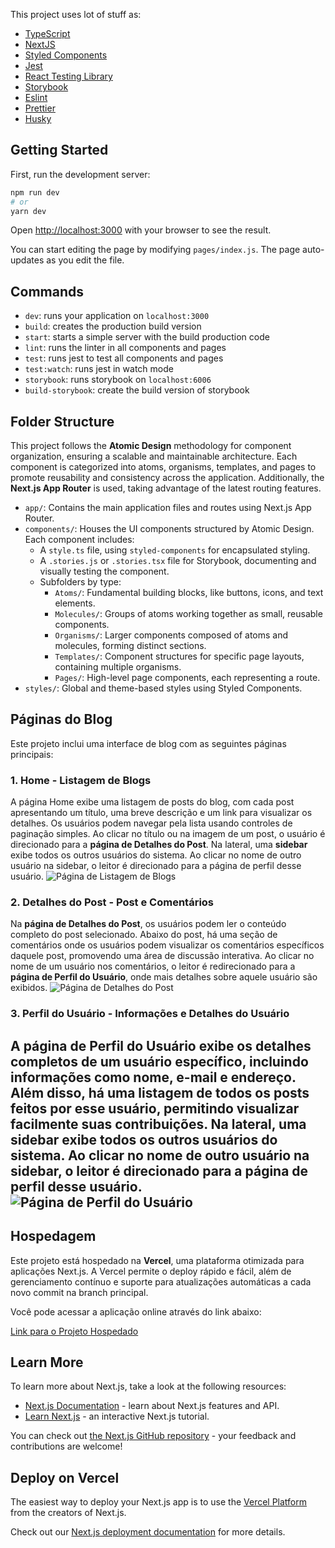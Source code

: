This project uses lot of stuff as:

- [TypeScript](https://www.typescriptlang.org/)
- [NextJS](https://nextjs.org/)
- [Styled Components](https://styled-components.com/)
- [Jest](https://jestjs.io/)
- [React Testing Library](https://testing-library.com/docs/react-testing-library/intro)
- [Storybook](https://storybook.js.org/)
- [Eslint](https://eslint.org/)
- [Prettier](https://prettier.io/)
- [Husky](https://github.com/typicode/husky)

## Getting Started

First, run the development server:

```bash
npm run dev
# or
yarn dev
```

Open [http://localhost:3000](http://localhost:3000) with your browser to see the result.

You can start editing the page by modifying `pages/index.js`. The page auto-updates as you edit the file.

## Commands

- `dev`: runs your application on `localhost:3000`
- `build`: creates the production build version
- `start`: starts a simple server with the build production code
- `lint`: runs the linter in all components and pages
- `test`: runs jest to test all components and pages
- `test:watch`: runs jest in watch mode
- `storybook`: runs storybook on `localhost:6006`
- `build-storybook`: create the build version of storybook


## Folder Structure
This project follows the **Atomic Design** methodology for component organization, ensuring a scalable and maintainable architecture. Each component is categorized into atoms, organisms, templates, and pages to promote reusability and consistency across the application. Additionally, the **Next.js App Router** is used, taking advantage of the latest routing features.
- `app/`: Contains the main application files and routes using Next.js App Router.
- `components/`: Houses the UI components structured by Atomic Design. Each component includes:
  - A `style.ts` file, using `styled-components` for encapsulated styling.
  - A `.stories.js` or `.stories.tsx` file for Storybook, documenting and visually testing the component.
  - Subfolders by type:
    - `Atoms/`: Fundamental building blocks, like buttons, icons, and text elements.
    - `Molecules/`: Groups of atoms working together as small, reusable components.
    - `Organisms/`: Larger components composed of atoms and molecules, forming distinct sections.
    - `Templates/`: Component structures for specific page layouts, containing multiple organisms.
    - `Pages/`: High-level page components, each representing a route.
- `styles/`: Global and theme-based styles using Styled Components.
## Páginas do Blog
Este projeto inclui uma interface de blog com as seguintes páginas principais:
### 1. Home - Listagem de Blogs
A página Home exibe uma listagem de posts do blog, com cada post apresentando um título, uma breve descrição e um link para visualizar os detalhes. Os usuários podem navegar pela lista usando controles de paginação simples. Ao clicar no título ou na imagem de um post, o usuário é direcionado para a **página de Detalhes do Post**.
Na lateral, uma **sidebar** exibe todos os outros usuários do sistema. Ao clicar no nome de outro usuário na sidebar, o leitor é direcionado para a página de perfil desse usuário.
![Página de Listagem de Blogs](https://i.imgur.com/WY6dkyr.png) <!-- Substitua pelo caminho real da imagem -->
### 2. Detalhes do Post - Post e Comentários
Na **página de Detalhes do Post**, os usuários podem ler o conteúdo completo do post selecionado. Abaixo do post, há uma seção de comentários onde os usuários podem visualizar os comentários específicos daquele post, promovendo uma área de discussão interativa. Ao clicar no nome de um usuário nos comentários, o leitor é redirecionado para a **página de Perfil do Usuário**, onde mais detalhes sobre aquele usuário são exibidos.
![Página de Detalhes do Post](https://github.com/user-attachments/assets/1be346ad-e4d0-40db-a636-d94618eedb01)
### 3. Perfil do Usuário - Informações e Detalhes do Usuário
A **página de Perfil do Usuário** exibe os detalhes completos de um usuário específico, incluindo informações como nome, e-mail e endereço. Além disso, há uma listagem de todos os posts feitos por esse usuário, permitindo visualizar facilmente suas contribuições.
Na lateral, uma **sidebar** exibe todos os outros usuários do sistema. Ao clicar no nome de outro usuário na sidebar, o leitor é direcionado para a página de perfil desse usuário.
![Página de Perfil do Usuário](https://github.com/user-attachments/assets/5a223433-51b4-40ec-a347-623fcce3999c)
---

## Hospedagem

Este projeto está hospedado na **Vercel**, uma plataforma otimizada para aplicações Next.js. A Vercel permite o deploy rápido e fácil, além de gerenciamento contínuo e suporte para atualizações automáticas a cada novo commit na branch principal.

Você pode acessar a aplicação online através do link abaixo:

[Link para o Projeto Hospedado](https://teste-tecnico-react-cuwk.vercel.app/)


## Learn More

To learn more about Next.js, take a look at the following resources:

- [Next.js Documentation](https://nextjs.org/docs) - learn about Next.js features and API.
- [Learn Next.js](https://nextjs.org/learn) - an interactive Next.js tutorial.

You can check out [the Next.js GitHub repository](https://github.com/vercel/next.js/) - your feedback and contributions are welcome!

## Deploy on Vercel

The easiest way to deploy your Next.js app is to use the [Vercel Platform](https://vercel.com/import?utm_medium=default-template&filter=next.js&utm_source=create-next-app&utm_campaign=create-next-app-readme) from the creators of Next.js.

Check out our [Next.js deployment documentation](https://nextjs.org/docs/deployment) for more details.
